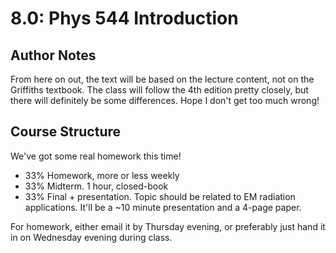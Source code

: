 # 8.0: Phys 544 Introduction


## Author Notes

From here on out, the text will be based on the lecture content, not on the Griffiths textbook. The class will follow the 4th edition pretty closely, but there will definitely be some differences. Hope I don't get too much wrong!

## Course Structure

We've got some real homework this time!

 - 33% Homework, more or less weekly
 - 33% Midterm. 1 hour, closed-book
 - 33% Final + presentation. Topic should be related to EM radiation applications. It'll be a ~10 minute presentation and a 4-page paper.


For homework, either email it by Thursday evening, or preferably just hand it in on Wednesday evening during class.



